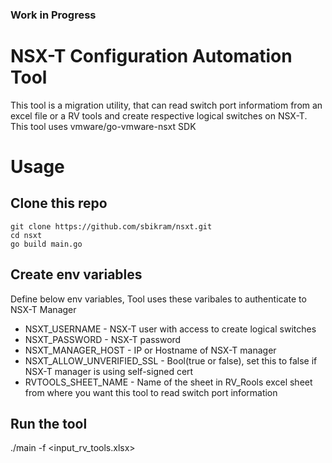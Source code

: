 ### Work in Progress
# NSX-T Configuration Automation Tool
This tool is a migration utility, that can read switch port informatiom from an excel file or a RV tools and create respective logical switches on NSX-T. This tool uses vmware/go-vmware-nsxt SDK

# Usage

## Clone this repo
```
git clone https://github.com/sbikram/nsxt.git
cd nsxt
go build main.go
```
## Create env variables
Define below env variables, Tool uses these varibales to authenticate to NSX-T Manager
* NSXT_USERNAME - NSX-T user with access to create logical switches
* NSXT_PASSWORD - NSX-T password
* NSXT_MANAGER_HOST - IP or Hostname of NSX-T manager
* NSXT_ALLOW_UNVERIFIED_SSL - Bool(true or false), set this to false if NSX-T manager is using self-signed cert
* RVTOOLS_SHEET_NAME - Name of the sheet in RV_Rools excel sheet from where you want this tool to read switch port information

## Run the tool
./main -f <input_rv_tools.xlsx>

